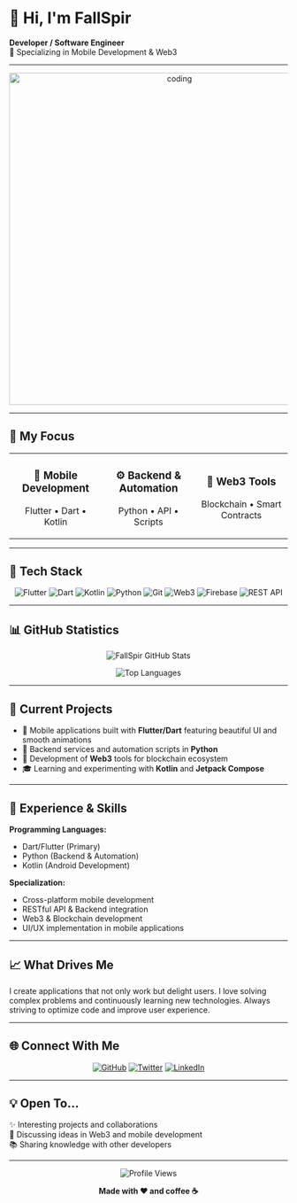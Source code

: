 # 👋 Hi, I'm FallSpir

**Developer / Software Engineer**  
🎯 Specializing in Mobile Development & Web3

---

<div align="center">
  <img src="https://c.tenor.com/2c9oL0KqX7AAAAAd/code-programming.gif" width="600" alt="coding">
</div>

---

## 🎯 My Focus

<table>
  <tr>
    <td align="center" width="33%">
      <h3>📱 Mobile Development</h3>
      <p>Flutter • Dart • Kotlin</p>
    </td>
    <td align="center" width="33%">
      <h3>⚙️ Backend & Automation</h3>
      <p>Python • API • Scripts</p>
    </td>
    <td align="center" width="33%">
      <h3>🔗 Web3 Tools</h3>
      <p>Blockchain • Smart Contracts</p>
    </td>
  </tr>
</table>

---

## 🧰 Tech Stack

<div align="center">

![Flutter](https://img.shields.io/badge/-Flutter-02569B?style=for-the-badge&logo=flutter&logoColor=white) 
![Dart](https://img.shields.io/badge/-Dart-0175C2?style=for-the-badge&logo=dart&logoColor=white) 
![Kotlin](https://img.shields.io/badge/-Kotlin-0095D5?style=for-the-badge&logo=kotlin&logoColor=white) 
![Python](https://img.shields.io/badge/-Python-3776AB?style=for-the-badge&logo=python&logoColor=white) 
![Git](https://img.shields.io/badge/-Git-F05032?style=for-the-badge&logo=git&logoColor=white)
![Web3](https://img.shields.io/badge/-Web3-8C1EFF?style=for-the-badge)
![Firebase](https://img.shields.io/badge/-Firebase-FFCA28?style=for-the-badge&logo=firebase&logoColor=black)
![REST API](https://img.shields.io/badge/-REST%20API-009688?style=for-the-badge)

</div>

---

## 📊 GitHub Statistics

<div align="center">

![FallSpir GitHub Stats](https://github-readme-stats.vercel.app/api?username=FallSpir&show_icons=true&theme=radical&hide_border=true)

![Top Languages](https://github-readme-stats.vercel.app/api/top-langs/?username=FallSpir&layout=compact&theme=radical&hide_border=true)

</div>

---

## 🚀 Current Projects

- 📲 Mobile applications built with **Flutter/Dart** featuring beautiful UI and smooth animations
- 🔧 Backend services and automation scripts in **Python**
- 🔗 Development of **Web3** tools for blockchain ecosystem
- 🎓 Learning and experimenting with **Kotlin** and **Jetpack Compose**

---

## 💼 Experience & Skills

**Programming Languages:**
- Dart/Flutter (Primary)
- Python (Backend & Automation)
- Kotlin (Android Development)

**Specialization:**
- Cross-platform mobile development
- RESTful API & Backend integration
- Web3 & Blockchain development
- UI/UX implementation in mobile applications

---

## 📈 What Drives Me

I create applications that not only work but delight users. I love solving complex problems and continuously learning new technologies. Always striving to optimize code and improve user experience.

---

## 🌐 Connect With Me

<div align="center">

[![GitHub](https://img.shields.io/badge/-GitHub-181717?style=for-the-badge&logo=github&logoColor=white)](https://github.com/FallSpir)
[![Twitter](https://img.shields.io/badge/-Twitter-1DA1F2?style=for-the-badge&logo=twitter&logoColor=white)](https://twitter.com/FallSpir)
[![LinkedIn](https://img.shields.io/badge/-LinkedIn-0077B5?style=for-the-badge&logo=linkedin&logoColor=white)](https://linkedin.com/in/FallSpir)

</div>

---

## 💡 Open To...

✨ Interesting projects and collaborations  
🤝 Discussing ideas in Web3 and mobile development  
📚 Sharing knowledge with other developers

---

<div align="center">
  
  ![Profile Views](https://komarev.com/ghpvc/?username=FallSpir&color=blueviolet)
  
  **Made with ❤️ and coffee ☕**
  
</div>